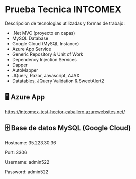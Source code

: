 # Prueba Tecnica INTCOMEX

Descripcion de tecnologias utilizadas y formas de trabajo:

- .Net MVC (proyecto en capas)
- MySQL Database
- Google Cloud (MySQL Instance)
- Azure App Service
- Generic Repository & Unit of Work
- Dependency Injection Services
- Dapper
- AutoMapper
- JQuery, Razor, Javascript, AJAX
- Datatables, JQuery Validation & SweetAlert2

##  :desktop_computer: Azure App

https://intcomex-test-hector-caballero.azurewebsites.net/

## :file_cabinet: Base de datos MySQL (Google Cloud)

Hostname: 35.223.30.36

Port: 3306

Username: admin522

Password: admin522
